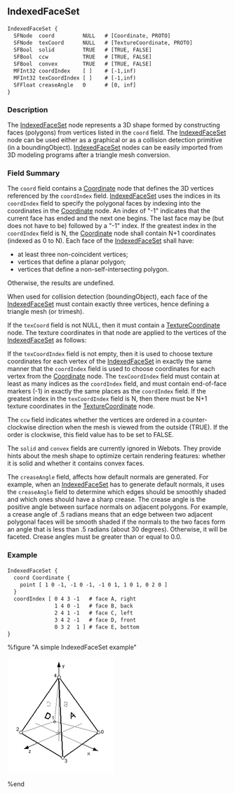 ## IndexedFaceSet

```
IndexedFaceSet {
  SFNode  coord         NULL   # [Coordinate, PROTO]
  SFNode  texCoord      NULL   # [TextureCoordinate, PROTO]
  SFBool  solid         TRUE   # [TRUE, FALSE]
  SFBool  ccw           TRUE   # [TRUE, FALSE]
  SFBool  convex        TRUE   # [TRUE, FALSE]
  MFInt32 coordIndex    [ ]    # [-1,inf)
  MFInt32 texCoordIndex [ ]    # [-1,inf)
  SFFloat creaseAngle   0      # [0, inf]
}
```

### Description

The [IndexedFaceSet](#indexedfaceset) node represents a 3D shape formed by constructing faces (polygons) from vertices listed in the `coord` field.
The [IndexedFaceSet](#indexedfaceset) node can be used either as a graphical or as a collision detection primitive (in a boundingObject).
[IndexedFaceSet](#indexedfaceset) nodes can be easily imported from 3D modeling programs after a triangle mesh conversion.

### Field Summary

The `coord` field contains a [Coordinate](coordinate.md) node that defines the 3D vertices referenced by the `coordIndex` field.
[IndexedFaceSet](#indexedfaceset) uses the indices in its `coordIndex` field to specify the polygonal faces by indexing into the coordinates in the [Coordinate](coordinate.md) node.
An index of "-1" indicates that the current face has ended and the next one begins.
The last face may be (but does not have to be) followed by a "-1" index.
If the greatest index in the `coordIndex` field is N, the [Coordinate](coordinate.md) node shall contain N+1 coordinates (indexed as 0 to N).
Each face of the [IndexedFaceSet](#indexedfaceset) shall have:

- at least three non-coincident vertices;
- vertices that define a planar polygon;
- vertices that define a non-self-intersecting polygon.

Otherwise, the results are undefined.

When used for collision detection (boundingObject), each face of the [IndexedFaceSet](#indexedfaceset) must contain exactly three vertices, hence defining a triangle mesh (or trimesh).

If the `texCoord` field is not NULL, then it must contain a [TextureCoordinate](texturecoordinate.md) node.
The texture coordinates in that node are applied to the vertices of the [IndexedFaceSet](#indexedfaceset) as follows:

If the `texCoordIndex` field is not empty, then it is used to choose texture coordinates for each vertex of the [IndexedFaceSet](#indexedfaceset) in exactly the same manner that the `coordIndex` field is used to choose coordinates for each vertex from the [Coordinate](coordinate.md) node.
The `texCoordIndex` field must contain at least as many indices as the `coordIndex` field, and must contain end-of-face markers (-1) in exactly the same places as the `coordIndex` field.
If the greatest index in the `texCoordIndex` field is N, then there must be N+1 texture coordinates in the [TextureCoordinate](texturecoordinate.md) node.

The `ccw` field indicates whether the vertices are ordered in a counter-clockwise direction when the mesh is viewed from the outside (TRUE).
If the order is clockwise, this field value has to be set to FALSE.

The `solid` and `convex` fields are currently ignored in Webots.
They provide hints about the mesh shape to optimize certain rendering features: whether it is solid and whether it contains convex faces.

The `creaseAngle` field, affects how default normals are generated.
For example, when an [IndexedFaceSet](#indexedfaceset) has to generate default normals, it uses the `creaseAngle` field to determine which edges should be smoothly shaded and which ones should have a sharp crease.
The crease angle is the positive angle between surface normals on adjacent polygons.
For example, a crease angle of .5 radians means that an edge between two adjacent polygonal faces will be smooth shaded if the normals to the two faces form an angle that is less than .5 radians (about 30 degrees).
Otherwise, it will be faceted.
Crease angles must be greater than or equal to 0.0.

### Example

```
IndexedFaceSet {
  coord Coordinate {
    point [ 1 0 -1, -1 0 -1, -1 0 1, 1 0 1, 0 2 0 ]
  }
  coordIndex [ 0 4 3 -1   # face A, right
               1 4 0 -1   # face B, back
               2 4 1 -1   # face C, left
               3 4 2 -1   # face D, front
               0 3 2  1 ] # face E, bottom
}
```

%figure "A simple IndexedFaceSet example"

![indexed_face_set.png](images/indexed_face_set.png)

%end
